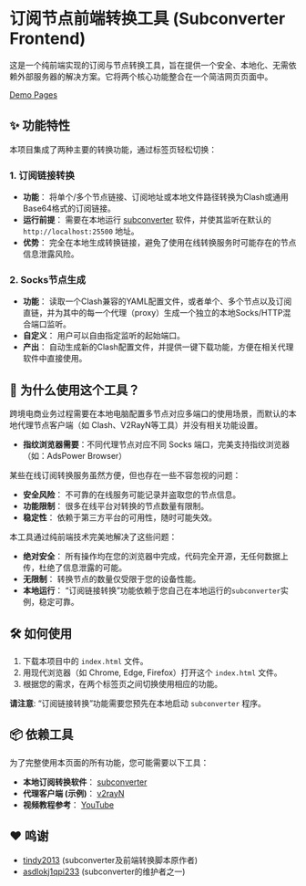 # 订阅节点前端转换工具 (Subconverter Frontend)

这是一个纯前端实现的订阅与节点转换工具，旨在提供一个安全、本地化、无需依赖外部服务器的解决方案。它将两个核心功能整合在一个简洁网页页面中。

[Demo Pages](https://sp.hotrue.cc)

## ✨ 功能特性

本项目集成了两种主要的转换功能，通过标签页轻松切换：

### 1. 订阅链接转换

- **功能**： 将单个/多个节点链接、订阅地址或本地文件路径转换为Clash或通用Base64格式的订阅链接。
- **运行前提**： 需要在本地运行 [subconverter](https://github.com/asdlokj1qpi233/subconverter/releases "null") 软件，并使其监听在默认的 `http://localhost:25500` 地址。
- **优势**： 完全在本地生成转换链接，避免了使用在线转换服务时可能存在的节点信息泄露风险。

### 2. Socks节点生成

- **功能**： 读取一个Clash兼容的YAML配置文件，或者单个、多个节点以及订阅直链，并为其中的每一个代理（proxy）生成一个独立的本地Socks/HTTP混合端口监听。
- **自定义**： 用户可以自由指定监听的起始端口。
- **产出**： 自动生成新的Clash配置文件，并提供一键下载功能，方便在相关代理软件中直接使用。

## 🚀 为什么使用这个工具？

跨境电商业务过程需要在本地电脑配置多节点对应多端口的使用场景，而默认的本地代理节点客户端（如 Clash、V2RayN等工具）并没有相关功能设置。

- **指纹浏览器需要**：不同代理节点对应不同 Socks 端口，完美支持指纹浏览器（如：AdsPower Browser）

某些在线订阅转换服务虽然方便，但也存在一些不容忽视的问题：

- **安全风险**： 不可靠的在线服务可能记录并盗取您的节点信息。
- **功能限制**： 很多在线平台对转换的节点数量有限制。
- **稳定性**： 依赖于第三方平台的可用性，随时可能失效。

本工具通过纯前端技术完美地解决了这些问题：

- **绝对安全**： 所有操作均在您的浏览器中完成，代码完全开源，无任何数据上传，杜绝了信息泄露的可能。
- **无限制**： 转换节点的数量仅受限于您的设备性能。
- **本地运行**： “订阅链接转换”功能依赖于您自己在本地运行的`subconverter`实例，稳定可靠。

## 🛠️ 如何使用

1. 下载本项目中的 `index.html` 文件。
2. 用现代浏览器（如 Chrome, Edge, Firefox）打开这个 `index.html` 文件。
3. 根据您的需求，在两个标签页之间切换使用相应的功能。

**请注意**: “订阅链接转换”功能需要您预先在本地启动 `subconverter` 程序。

## 📦 依赖工具

为了完整使用本页面的所有功能，您可能需要以下工具：

- **本地订阅转换软件**： [subconverter](https://github.com/asdlokj1qpi233/subconverter/releases "null")
- **代理客户端 (示例)**： [v2rayN](https://github.com/2dust/v2rayN/releases "null")
- **视频教程参考**： [YouTube](https://www.youtube.com/watch?v=ZXanc7wpP9g&t=72s "null")

## ❤️ 鸣谢

- [tindy2013](https://github.com/tindy2013 "null") (subconverter及前端转换脚本原作者)
- [asdlokj1qpi233](https://github.com/asdlokj1qpi233 "null") (subconverter的维护者之一)